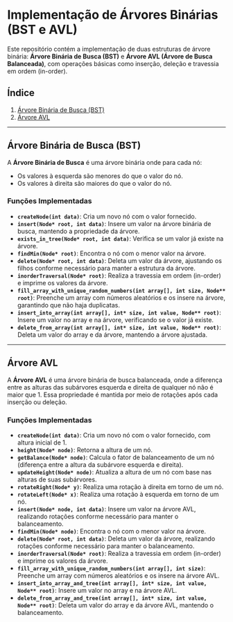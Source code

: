 # Implementação de Árvores Binárias (BST e AVL)

Este repositório contém a implementação de duas estruturas de árvore binária: **Árvore Binária de Busca (BST)** e **Árvore AVL (Árvore de Busca Balanceada)**, com operações básicas como inserção, deleção e travessia em ordem (in-order).

## Índice

1. [Árvore Binária de Busca (BST)](https://github.com/ktoJun/CC4N_ESTDADOSI_20242/tree/main/AtividadeFinal/BST)
2. [Árvore AVL](https://github.com/ktoJun/CC4N_ESTDADOSI_20242/tree/main/AtividadeFinal/AVL)

 
---

## Árvore Binária de Busca (BST)

A **Árvore Binária de Busca** é uma árvore binária onde para cada nó:
- Os valores à esquerda são menores do que o valor do nó.
- Os valores à direita são maiores do que o valor do nó.

### Funções Implementadas

- **`createNode(int data)`**: Cria um novo nó com o valor fornecido.
- **`insert(Node* root, int data)`**: Insere um valor na árvore binária de busca, mantendo a propriedade da árvore.
- **`exists_in_tree(Node* root, int data)`**: Verifica se um valor já existe na árvore.
- **`findMin(Node* root)`**: Encontra o nó com o menor valor na árvore.
- **`delete(Node* root, int data)`**: Deleta um valor da árvore, ajustando os filhos conforme necessário para manter a estrutura da árvore.
- **`inorderTraversal(Node* root)`**: Realiza a travessia em ordem (in-order) e imprime os valores da árvore.
- **`fill_array_with_unique_random_numbers(int array[], int size, Node** root)`**: Preenche um array com números aleatórios e os insere na árvore, garantindo que não haja duplicatas.
- **`insert_into_array(int array[], int* size, int value, Node** root)`**: Insere um valor no array e na árvore, verificando se o valor já existe.
- **`delete_from_array(int array[], int* size, int value, Node** root)`**: Deleta um valor do array e da árvore, mantendo a árvore ajustada.

---

## Árvore AVL

A **Árvore AVL** é uma árvore binária de busca balanceada, onde a diferença entre as alturas das subárvores esquerda e direita de qualquer nó não é maior que 1. Essa propriedade é mantida por meio de rotações após cada inserção ou deleção.

### Funções Implementadas

- **`createNode(int data)`**: Cria um novo nó com o valor fornecido, com altura inicial de 1.
- **`height(Node* node)`**: Retorna a altura de um nó.
- **`getBalance(Node* node)`**: Calcula o fator de balanceamento de um nó (diferença entre a altura da subárvore esquerda e direita).
- **`updateHeight(Node* node)`**: Atualiza a altura de um nó com base nas alturas de suas subárvores.
- **`rotateRight(Node* y)`**: Realiza uma rotação à direita em torno de um nó.
- **`rotateLeft(Node* x)`**: Realiza uma rotação à esquerda em torno de um nó.
- **`insert(Node* node, int data)`**: Insere um valor na árvore AVL, realizando rotações conforme necessário para manter o balanceamento.
- **`findMin(Node* node)`**: Encontra o nó com o menor valor na árvore.
- **`delete(Node* root, int data)`**: Deleta um valor da árvore, realizando rotações conforme necessário para manter o balanceamento.
- **`inorderTraversal(Node* root)`**: Realiza a travessia em ordem (in-order) e imprime os valores da árvore.
- **`fill_array_with_unique_random_numbers(int array[], int size)`**: Preenche um array com números aleatórios e os insere na árvore AVL.
- **`insert_into_array_and_tree(int array[], int* size, int value, Node** root)`**: Insere um valor no array e na árvore AVL.
- **`delete_from_array_and_tree(int array[], int* size, int value, Node** root)`**: Deleta um valor do array e da árvore AVL, mantendo o balanceamento.




